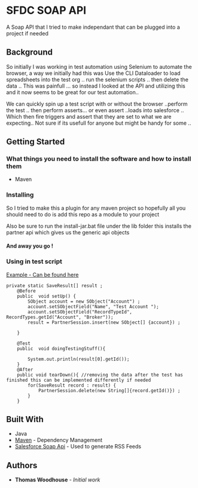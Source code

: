# SFDC SOAP API

A Soap API that I tried to make independant that can be plugged into a project if needed 

## Background

So initially I was working in test automation using Selenium to automate the browser, a way we initially had this was 
Use the CLI Dataloader to load spreadsheets into the test org .. run the selenium scripts .. then delete the data .. 
This was painfull ... so instead I looked at the API and utilizing this and it now seems to be great for our test automation.. 

We can quickly spin up a test script with or without the browser ..perform the test .. then perform asserts... or even assert ..loads into salesforce .. 
Which then fire triggers and assert that they are set to what we are expecting.. Not sure if its usefull for anyone but might be handy for some .. 

## Getting Started

### What things you need to install the software and how to install them

* Maven 


### Installing

So I tried to make this a plugin for any maven project so hopefully all you should need to do is add this repo as a module to your project 

Also be sure to run the install-jar.bat file under the lib folder this installs the partner api which gives us the generic api objects 

#### And away you go !


### Using in test script
[Example - Can be found here ](https://github.com/Londoner1234/sfdcApi/blob/master/src/main/java/com/sf/api/examples/TestClass.java) 

```
private static SaveResult[] result ; 
	@Before
	public  void setUp() {
		SObject account = new SObject("Account") ;
		account.setSObjectField("Name", "Test Account ");
		account.setSObjectField("RecordTypeId", RecordTypes.getId("Account", "Broker"));
		result = PartnerSession.insert(new SObject[] {account}) ; 
		
	}
	
	@Test
	public  void doingTestingStuff(){
		
		System.out.println(result[0].getId());
	}
	@After
	public void tearDown(){ //removing the data after the test has finished this can be implemented differently if needed 
		for(SaveResult record : result) {
			PartnerSession.delete(new String[]{record.getId()}) ; 
		}
	}

```


## Built With

* Java
* [Maven](https://maven.apache.org/) - Dependency Management
* [Salesforce Soap Api](https://developer.salesforce.com/docs/atlas.en-us.api.meta/api/) - Used to generate RSS Feeds


## Authors

* **Thomas Woodhouse** - *Initial work*





